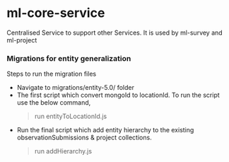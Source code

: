 # ml-core-service
Centralised Service to support other Services.
It is used by ml-survey and ml-project

### Migrations for entity generalization
Steps to run the migration files
-  Navigate to migrations/entity-5.0/ folder
-  The first script which convert mongoId to locationId. To run the script use the below command,
    > run entityToLocationId.js
- Run the final script which add entity hierarchy to the existing observationSubmissions & project collections.
    >  run addHierarchy.js 

